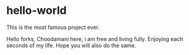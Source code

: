 # hello-world
This is the most famous project ever.

Hello forks,
  Choodamani here, i am free and living fully. Enjoying each seconds of my life. Hope you will
  also do the same.
